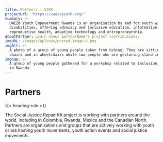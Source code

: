 ```yaml
---
title: Partners | SJRK
projectUrl: 'https://uwezoyouth.org/'
summary: >-
  UWEZO Youth Empowerment Rwanda is an organisation by and for youth with
  disabilities, offering advocacy and inclusive education, information on
  reproductive health, adaptive technology and entrepreneurship.
aboutPartner: Learn about partnerName's project contributions.
imgURL: /images/uploads/pasted-image-0.png
imgAlt: >-
  A photo of a group of young people taken from behind. They are sitting on
  chairs and in wheelchairs while two people who are gesturing stand in front.
imgCap: >-
  A group of young people gathered for a workshop related to inclusion at UWEZO
  in Rwanda.
---
```

# Partners

{{< heading-rule >}}

The Social Justice Repair Kit project is working with partners around the world, including in Colombia, Rwanda, Mexico and the Canadian North. Partners are organisations and groups that are actively working with youth or are hosting youth movements, youth action events and social justice movements.
